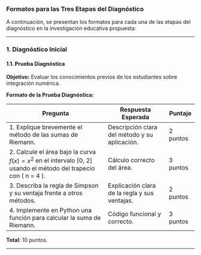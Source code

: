 ### **Formatos para las Tres Etapas del Diagnóstico**

A continuación, se presentan los formatos para cada una de las etapas del diagnóstico en la investigación educativa propuesta:

---

### **1. Diagnóstico Inicial**

#### **1.1. Prueba Diagnóstica**
**Objetivo:** Evaluar los conocimientos previos de los estudiantes sobre integración numérica.

**Formato de la Prueba Diagnóstica:**

| **Pregunta**                                                                 | **Respuesta Esperada**                                                                 | **Puntaje** |
|------------------------------------------------------------------------------|---------------------------------------------------------------------------------------|-------------|
| 1. Explique brevemente el método de las sumas de Riemann.                    | Descripción clara del método y su aplicación.                                         | 2 puntos    |
| 2. Calcule el área bajo la curva $f(x) = x^2$ en el intervalo [0, 2] usando el método del trapecio con \( n = 4 \). | Cálculo correcto del área.                                                           | 3 puntos    |
| 3. Describa la regla de Simpson y su ventaja frente a otros métodos.         | Explicación clara de la regla y sus ventajas.                                         | 2 puntos    |
| 4. Implemente en Python una función para calcular la suma de Riemann.        | Código funcional y correcto.                                                         | 3 puntos    |

**Total:** 10 puntos.

---
